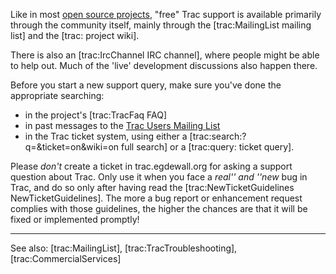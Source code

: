 Like in most [open source projects](http://www.opensource.org/), "free" Trac support is available primarily through the community itself, mainly through the [trac:MailingList mailing list] and the [trac: project wiki].

There is also an [trac:IrcChannel IRC channel], where people might be able to help out. Much of the 'live' development discussions also happen there.

Before you start a new support query, make sure you've done the appropriate searching:
* in the project's [trac:TracFaq FAQ]
* in past messages to the [Trac Users Mailing List](http://groups.google.com/group/trac-users)
* in the Trac ticket system, using either a [trac:search:?q=&ticket=on&wiki=on full search] or a [trac:query: ticket query].

Please *don't* create a ticket in trac.egdewall.org for asking a support question about Trac. Only use it when you face a _real'' and ''new_ bug in Trac, and do so only after having read the [trac:NewTicketGuidelines NewTicketGuidelines]. The more a bug report or enhancement request complies with those guidelines, the higher the chances are that it will be fixed or implemented promptly!

----
See also: [trac:MailingList], [trac:TracTroubleshooting], [trac:CommercialServices]
